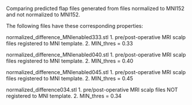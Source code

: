 Comparing predicted flap files generated from files normalized to MNI152 and not normalized to MNI152.

The following files have these corresponding properties:

normalized_difference_MNIenabled333.stl
	1. pre/post-operative MRI scalp files registered to MNI template. 
	2. MIN_thres = 0.33

normalized_difference_MNIenabled040.stl
    1. pre/post-operative MRI scalp files registered to MNI template. 
    2. MIN_thres = 0.40

normalized_difference_MNIenabled045.stl
	1. pre/post-operative MRI scalp files registered to MNI template. 
	2. MIN_thres = 0.45

normalized_difference034.stl
	1. pre/post-operative MRI scalp files NOT registered to MNI template. 
	2. MIN_thres = 0.34
